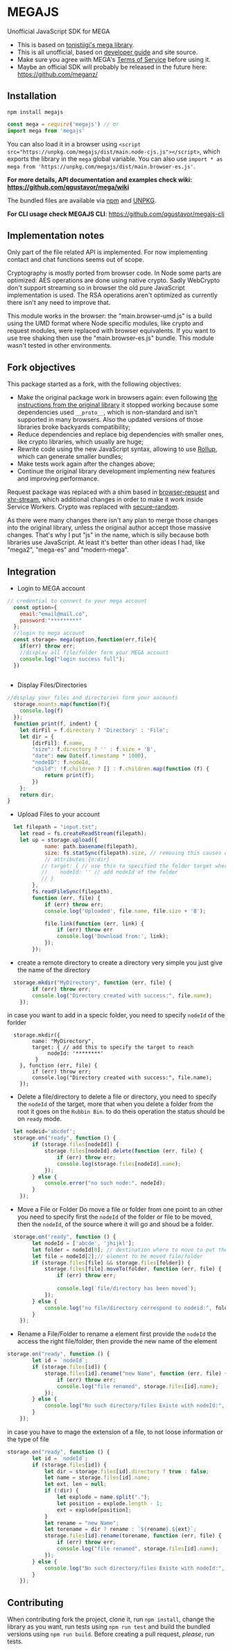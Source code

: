 # MEGAJS

Unofficial JavaScript SDK for MEGA

* This is based on [tonistiigi's mega library](https://github.com/tonistiigi/mega).
* This is all unofficial, based on [developer guide](https://mega.nz/#developers) and site source.
* Make sure you agree with MEGA's [Terms of Service](https://mega.nz/#terms) before using it.
* Maybe an official SDK will probably be released in the future here: https://github.com/meganz/

## Installation

```shell
npm install megajs
```

```javascript
const mega = require('megajs') // or
import mega from 'megajs'
```

You can also load it in a browser using `<script src="https://unpkg.com/megajs/dist/main.node-cjs.js"></script>`, which exports the library in the `mega` global variable. You can also use `import * as mega from 'https://unpkg.com/megajs/dist/main.browser-es.js'`.

**For more details, API documentation and examples check wiki: https://github.com/qgustavor/mega/wiki**

The bundled files are available via [npm](https://www.npmjs.com/package/megajs) and [UNPKG](https://unpkg.com/megajs/dist/).

**For CLI usage check MEGAJS CLI**: https://github.com/qgustavor/megajs-cli

## Implementation notes

Only part of the file related API is implemented. For now implementing contact and chat functions seems out of scope.

Cryptography is mostly ported from browser code. In Node some parts are optimized: AES operations are done using native crypto. Sadly WebCrypto don't support streaming so in browser the old pure JavaScript implementation is used. The RSA operations aren't optimized as currently there isn't any need to improve that.

This module works in the browser: the "main.browser-umd.js" is a build using the UMD format where Node specific modules, like crypto and request modules, were replaced with browser equivalents. If you want to use tree shaking then use the "main.browser-es.js" bundle. This module wasn't tested in other environments.

## Fork objectives

This package started as a fork, with the following objectives:

* Make the original package work in browsers again: even following [the instructions from the original library](https://github.com/tonistiigi/mega#browser-support) it stopped working because some dependencies used `__proto__`, which is non-standard and isn't supported in many browsers. Also the updated versions of those libraries broke backyards compatibility;
* Reduce dependencies and replace big dependencies with smaller ones, like crypto libraries, which usually are huge;
* Rewrite code using the new JavaScript syntax, allowing to use [Rollup](http://rollupjs.org/), which can generate smaller bundles;
* Make tests work again after the changes above;
* Continue the original library development implementing new features and improving performance.

Request package was replaced with a shim based in [browser-request](https://www.npmjs.com/package/browser-request) and [xhr-stream](https://www.npmjs.com/package/xhr-stream), which additional changes in order to make it work inside Service Workers. Crypto was replaced with [secure-random](https://www.npmjs.com/package/secure-random).

As there were many changes there isn't any plan to merge those changes into the original library, unless the original author accept those massive changes. That's why I put "js" in the name, which is silly because both libraries use JavaScript. At least it's better than other ideas I had, like "mega2", "mega-es" and "modern-mega".

## Integration

* Login to MEGA account

```javascript
// credential to connect to your mega account
  const option={
    email:"email@mail.co",
    password:"*********"
  };
  //login to mega account
  const storage= mega(option,function(err,file){
    if(err) throw err;
    //display all file/folder form your MEGA account
    console.log("login success full");
  })
  
```

* Display Files/Directories

```javascript
//display your files and directories form your aacounts
  storage.mounts.map(function(f){
    console.log(f)
  });
  function print(f, indent) {
    let dirFil = f.directory ? 'Directory' : 'File';
    let dir = {
        [dirFil]: f.name,
        "size": f.directory ? '' : f.size + 'B',
        "date": new Date(f.timestamp * 1000),
        "nodeID": f.nodeId,
        "child": !f.children ? [] : f.children.map(function (f) {
            return print(f);
        })
    };
    return dir;
}
```

* Upload Files to your account

```javascript
  let filepath = "input.txt";
    let read = fs.createReadStream(filepath);
    let up = storage.upload({
            name: path.basename(filepath),
            size: fs.statSync(filepath).size, // removing this causes data buffering.
            // attributes:{n:dir}
           // target: { // use this to specified the folder target where to upload the file
           //    nodeId: '' // add nodeId of the folder
           // }
        },
        fs.readFileSync(filepath),
        function (err, file) {
            if (err) throw err;
            console.log('Uploaded', file.name, file.size + 'B');

            file.link(function (err, link) {
                if (err) throw err
                console.log('Download from:', link);
            });
        });
```
* create a remote directory
to create a directory very simple you just give the name of the directory
```javascript
  storage.mkdir("MyDirectory", function (err, file) {
        if (err) throw err;
        console.log("Directory created with success:", file.name);
    });
```
in case you want to add in a specic folder, you need to specify `nodeId` of the forlder

```
  storage.mkdir({
        name: "MyDirectory",
        target: { // add this to specify the target to reach
             nodeId: '********'
         }
    }, function (err, file) {
        if (err) throw err;
        console.log("Directory created with success:", file.name);
    });
```
* Delete a file/directory
to delete a file or directory, you need to specify the `nodeId` of the target,
more that when you delete a folder from the root it goes on the `Rubbin Bin`.
to do theis operation the status should be on `ready` mode.
```javascript
  let nodeid='abcdef';
  storage.on("ready", function () {
        if (storage.files[nodeId]) {
            storage.files[nodeId].delete(function (err, file) {
                if (err) throw err;
                console.log(storage.files[nodeId].name);
            });
        } else {
            console.error("no such node:", nodeId);
        }
    });
```
* Move a File or Folder
Do move a file or folder from one point to an other you need to specify first the `nodeId` of the folder or file to be moved, then the `nodeId`, of the source where it will go and shoud be a folder.

```javascript
  storage.on("ready", function () {        
        let nodeId = ['abcde', 'jhijkl'];
        let folder = nodeId[0]; // destination where to move to put the file/folder
        let file = nodeId[2];// element to be moved file/folder
        if (storage.files[file] && storage.files[folder]) {
            storage.files[file].moveTo(folder, function (err, file) {
                if (err) throw err;
                
                console.log(`file/directory has been moved`);
            });
        } else {
            console.log("no file/directory correspond to nodeid:", folder, file);
        }
    });
```
* Rename a File/Folder
to rename a element first provide the `nodeId` the access the right file/folder,
then provide the new name of the element
```javascript
storage.on("ready", function () {
        let id = `nodeId`;
        if (storage.files[id]) {            
            storage.files[id].rename("new Name", function (err, file) {
                if (err) throw err;
                console.log("file renamed", storage.files[id].name);
            });
        } else {
            console.log("No such directory/files Existe with nodeId:", id);
        }
    });
```
in case you have to mage the extension of a file, to not loose information or the type of file

```javascript
storage.on("ready", function () {
        let id = `nodeId`;
        if (storage.files[id]) {
            let dir = storage.files[id].directory ? true : false;
            let name = storage.files[id].name;
            let ext, len = null;
            if (!dir) {
                let explode = name.split(".");
                let position = explode.length - 1;
                ext = explode[position];
            }
            let rename = "new Name";
            let torename = dir ? rename : `${rename}.${ext}`;
            storage.files[id].rename(torename, function (err, file) {
                if (err) throw err;
                console.log("file renamed", storage.files[id].name);
            });
        } else {
            console.log("No such directory/files Existe with nodeId:", id);
        }
    });
```
## Contributing

When contributing fork the project, clone it, run `npm install`, change the library as you want, run tests using `npm run test` and build the bundled versions using `npm run build`. Before creating a pull request, *please*, run tests.
